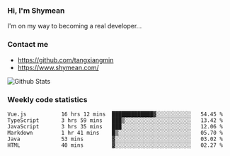 ### Hi, I'm Shymean

I'm on my way to becoming a real developer...

### Contact me

- <https://github.com/tangxiangmin>
- <https://www.shymean.com/>

![Github Stats](https://github-readme-stats.vercel.app/api?username=tangxiangmin&show_icons=true&theme=dark)


###  Weekly code statistics

<!--START_SECTION:waka-->

```text
Vue.js           16 hrs 12 mins  █████████████▓░░░░░░░░░░░   54.45 %
TypeScript       3 hrs 59 mins   ███▒░░░░░░░░░░░░░░░░░░░░░   13.42 %
JavaScript       3 hrs 35 mins   ███░░░░░░░░░░░░░░░░░░░░░░   12.06 %
Markdown         1 hr 41 mins    █▒░░░░░░░░░░░░░░░░░░░░░░░   05.70 %
Java             53 mins         ▓░░░░░░░░░░░░░░░░░░░░░░░░   03.02 %
HTML             40 mins         ▓░░░░░░░░░░░░░░░░░░░░░░░░   02.27 %
```

<!--END_SECTION:waka-->